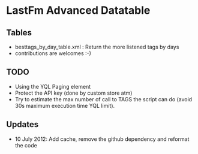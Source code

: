 LastFm Advanced Datatable
=========================

Tables
------

 * besttags_by_day_table.xml : Return the more listened tags by days
 * contributions are welcomes :-)

TODO
----

- Using the YQL Paging element
- Protect the API key (done by custom store atm)
- Try to estimate the max number of call to TAGS the script can do (avoid 30s maximum execution time YQL limit).

Updates
-------

- 10 July 2012: Add cache, remove the github dependency and reformat the code